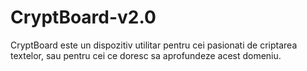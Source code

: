 # CryptBoard-v2.0
CryptBoard este un dispozitiv utilitar pentru cei pasionati de criptarea textelor, sau pentru cei ce doresc sa aprofundeze acest domeniu.
